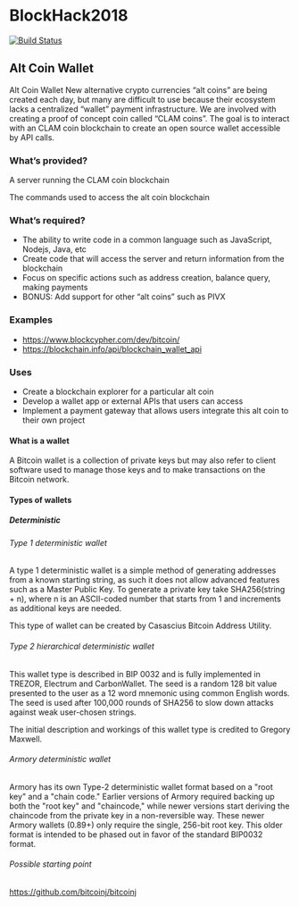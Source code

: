 # BlockHack2018

[![Build Status](https://travis-ci.org/tlherr/AltCoinWallet.svg?branch=master)](https://travis-ci.org/tlherr/AltCoinWallet)

## Alt Coin Wallet

Alt Coin Wallet
New alternative crypto currencies “alt coins” are being created each day, but many
are difficult to use because their ecosystem lacks a centralized “wallet” payment infrastructure. 
We are involved with creating a proof of concept coin called “CLAM coins”. The goal is to interact with an CLAM
coin blockchain to create an open source wallet accessible by API calls.

### What’s provided?

A server running the CLAM coin blockchain

The commands used to access the alt coin blockchain

### What’s required?

* The ability to write code in a common language such as JavaScript, Nodejs, Java, etc
* Create code that will access the server and return information from the blockchain
* Focus on specific actions such as address creation, balance query, making payments
* BONUS: Add support for other “alt coins” such as PIVX

### Examples

* https://www.blockcypher.com/dev/bitcoin/
* https://blockchain.info/api/blockchain_wallet_api

### Uses

* Create a blockchain explorer for a particular alt coin
* Develop a wallet app or external APIs that users can access
* Implement a payment gateway that allows users integrate this alt coin to their own project

#### What is a wallet

A Bitcoin wallet is a collection of private keys but may also refer to client software used to manage those keys and to make transactions on the Bitcoin network. 

#### Types of wallets

##### Deterministic

###### Type 1 deterministic wallet

A type 1 deterministic wallet is a simple method of generating addresses from a known starting string, as such it does not allow 
advanced features such as a Master Public Key. To generate a private key take SHA256(string + n), where n is an ASCII-coded number that starts from 1 
and increments as additional keys are needed.

This type of wallet can be created by Casascius Bitcoin Address Utility.

###### Type 2 hierarchical deterministic wallet

This wallet type is described in BIP 0032 and is fully implemented in TREZOR, Electrum and CarbonWallet. 
The seed is a random 128 bit value presented to the user as a 12 word mnemonic using common English words. The seed is used after 100,000 rounds of SHA256 to slow down attacks against weak user-chosen strings.

The initial description and workings of this wallet type is credited to Gregory Maxwell.

###### Armory deterministic wallet

Armory has its own Type-2 deterministic wallet format based on a "root key" and a "chain code." 
Earlier versions of Armory required backing up both the "root key" and "chaincode," while newer versions start deriving the 
chaincode from the private key in a non-reversible way. These newer Armory wallets (0.89+) only require the single, 256-bit root key. 
This older format is intended to be phased out in favor of the standard BIP0032 format.

###### Possible starting point

https://github.com/bitcoinj/bitcoinj